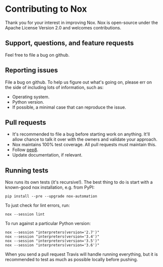 # Contributing to Nox

Thank you for your interest in improving Nox. Nox is open-source under the
Apache License Version 2.0 and welcomes contributions.

## Support, questions, and feature requests

Feel free to file a bug on github.

## Reporting issues

File a bug on github. To help us figure out what's going on, please err on the
side of including lots of information, such as:

* Operating system.
* Python version.
* If possible, a minimal case that can reproduce the issue.

## Pull requests

* It's recommended to file a bug before starting work on anything. It'll allow
  chance to talk it over with the owners and validate your approach.
* Nox maintains 100% test coverage. All pull requests must maintain this.
* Follow [pep8](https://pep8.org).
* Update documentation, if relevant.

## Running tests

Nox runs its own tests (it's recursive!). The best thing to do is start with
a known-good nox installation, e.g. from PyPI:

    pip install --pre --upgrade nox-automation

To just check for lint errors, run:

    nox --session lint

To run against a particular Python version:

    nox --session "interpreters(version='2.7')"
    nox --session "interpreters(version='3.4')"
    nox --session "interpreters(version='3.5')"
    nox --session "interpreters(version='3.6')"

When you send a pull request Travis will handle running everything, but it is
recommended to test as much as possible locally before pushing.
